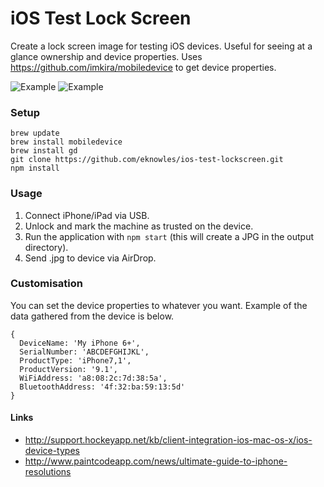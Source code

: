 # iOS Test Lock Screen

Create a lock screen image for testing iOS devices. Useful for seeing at a glance ownership and device properties. Uses https://github.com/imkira/mobiledevice to get device properties.

![Example](IMG_2694_iphone6_spacegrey_portrait.png)
![Example](IMG_2696_iphone6_spacegrey_portrait.png)

### Setup

```
brew update
brew install mobiledevice
brew install gd
git clone https://github.com/eknowles/ios-test-lockscreen.git
npm install
```

### Usage

1. Connect iPhone/iPad via USB.
2. Unlock and mark the machine as trusted on the device.
3. Run the application with `npm start` (this will create a JPG in the output directory).
4. Send .jpg to device via AirDrop.

### Customisation

You can set the device properties to whatever you want. Example of the data gathered from the device is below.

```
{
  DeviceName: 'My iPhone 6+',
  SerialNumber: 'ABCDEFGHIJKL',
  ProductType: 'iPhone7,1',
  ProductVersion: '9.1',
  WiFiAddress: 'a8:08:2c:7d:38:5a',
  BluetoothAddress: '4f:32:ba:59:13:5d'
}
```

#### Links

- http://support.hockeyapp.net/kb/client-integration-ios-mac-os-x/ios-device-types
- http://www.paintcodeapp.com/news/ultimate-guide-to-iphone-resolutions
